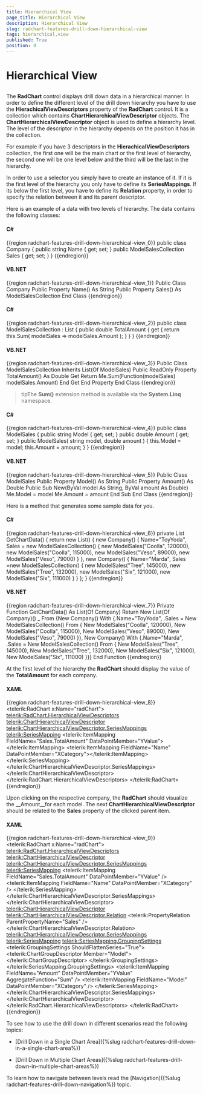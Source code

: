 ```yaml
---
title: Hierarchical View
page_title: Hierarchical View
description: Hierarchical View
slug: radchart-features-drill-down-hierarchical-view
tags: hierarchical,view
published: True
position: 0
---
```


# Hierarchical View



## 

The __RadChart__ control displays drill down data in a hierarchical manner. In order to define the different level of the drill down hierarchy you have to use the __HierachicalViewDescriptors__ property of the __RadChart__ control. It is a collection which contains __ChartHierarchicalViewDescriptor__ objects. The __ChartHierarchicalViewDescriptor__ object is used to define a hierarchy level. The level of the descriptor in the hierarchy depends on the position it has in the collection.

For example if you have 3 descriptors in the __HierachicalViewDescriptors__ collection, the first one will be the main chart or the first level of hierarchy, the second one will be one level below and the third will be the last in the hierarchy.

In order to use a selector you simply have to create an instance of it. If it is the first level of the hierarchy you only have to define its __SeriesMappings__. If its below the first level, you have to define its __Relation__ property, in order to specify the relation between it and its parent descriptor.

Here is an example of a data with two levels of hierarchy. The data contains the following classes:

#### __C#__

{{region radchart-features-drill-down-hierarchical-view_0}}
	public class Company
	{
	    public string Name
	    {
	        get;
	        set;
	    }
	    public ModelSalesCollection Sales
	    {
	        get;
	        set;
	    }
	}
	{{endregion}}



#### __VB.NET__

{{region radchart-features-drill-down-hierarchical-view_1}}
	Public Class Company
	 Public Property Name() As String
	 Public Property Sales() As ModelSalesCollection
	End Class
	{{endregion}}



#### __C#__

{{region radchart-features-drill-down-hierarchical-view_2}}
	public class ModelSalesCollection : List<ModelSales>
	{
	    public double TotalAmount
	    {
	        get
	        {
	            return this.Sum( modelSales => modelSales.Amount );
	        }
	    }
	}
	{{endregion}}



#### __VB.NET__

{{region radchart-features-drill-down-hierarchical-view_3}}
	Public Class ModelSalesCollection
	 Inherits List(Of ModelSales)
	 Public ReadOnly Property TotalAmount() As Double
	  Get
	   Return Me.Sum(Function(modelSales) modelSales.Amount)
	  End Get
	 End Property
	End Class
	{{endregion}}



>tipThe __Sum()__ extension method is available via the __System.Linq__ namespace.

#### __C#__

{{region radchart-features-drill-down-hierarchical-view_4}}
	public class ModelSales
	{
	    public string Model
	    {
	        get;
	        set;
	    }
	    public double Amount
	    {
	        get;
	        set;
	    }
	    public ModelSales( string model, double amount )
	    {
	        this.Model = model;
	        this.Amount = amount;
	    }
	}
	{{endregion}}



#### __VB.NET__

{{region radchart-features-drill-down-hierarchical-view_5}}
	Public Class ModelSales
	 Public Property Model() As String
	 Public Property Amount() As Double
	 Public Sub New(ByVal model As String, ByVal amount As Double)
	  Me.Model = model
	  Me.Amount = amount
	 End Sub
	End Class
	{{endregion}}



Here is a method that generates some sample data for you.

#### __C#__

{{region radchart-features-drill-down-hierarchical-view_6}}
	private List<Company> GetChartData()
	{
        return new List<Company>() { 
            new Company() { 
                Name="ToyYoda",
                Sales = new ModelSalesCollection() { 
                    new ModelSales("Coolla", 120000),
                    new ModelSales("Coolla", 115000),
                    new ModelSales("Veso", 89000),
                    new ModelSales("Veso", 79000)
                }
            },
            new Company() { 
                Name="Marda",
                Sales =new ModelSalesCollection() {
                    new ModelSales("Tree", 145000),
                    new ModelSales("Tree", 132000),
                    new ModelSales("Six", 121000),
                    new ModelSales("Six", 111000)
                }
            }
        };
	}
	{{endregion}}



#### __VB.NET__

{{region radchart-features-drill-down-hierarchical-view_7}}
	Private Function GetChartData() As List(Of Company)
	 Return New List(Of Company)() _
	     From {New Company() With {.Name="ToyYoda", .Sales = New ModelSalesCollection()
	             From { New ModelSales("Coolla", 120000), New ModelSales("Coolla", 115000), New ModelSales("Veso", 89000), New ModelSales("Veso", 79000) }}, New Company() With {.Name="Marda", .Sales = New ModelSalesCollection()
	             From { New ModelSales("Tree", 145000), New ModelSales("Tree", 132000), New ModelSales("Six", 121000), New ModelSales("Six", 111000) }}}
	End Function
	{{endregion}}



At the first level of the hierarchy the __RadChart__ should display the value of the __TotalAmount__ for each company. 

#### __XAML__

{{region radchart-features-drill-down-hierarchical-view_8}}
	<telerik:RadChart x:Name="radChart">
	    <telerik:RadChart.HierarchicalViewDescriptors>
	        <telerik:ChartHierarchicalViewDescriptor>
	            <telerik:ChartHierarchicalViewDescriptor.SeriesMappings>
	                <telerik:SeriesMapping>
	                    <telerik:ItemMapping FieldName="Sales.TotalAmount"
	                                            DataPointMember="YValue">
	                    </telerik:ItemMapping>
	                    <telerik:ItemMapping FieldName="Name"
	                                            DataPointMember="XCategory"></telerik:ItemMapping>
	                </telerik:SeriesMapping>
	            </telerik:ChartHierarchicalViewDescriptor.SeriesMappings>
	        </telerik:ChartHierarchicalViewDescriptor>
	    </telerik:RadChart.HierarchicalViewDescriptors>
	</telerik:RadChart>
	{{endregion}}



Upon clicking on the respective company, the __RadChart__ should visualize the __Amount__for each model. The next __ChartHierarchicalViewDescriptor__ should be related to the __Sales__ property of the clicked parent item.

#### __XAML__

{{region radchart-features-drill-down-hierarchical-view_9}}
	<telerik:RadChart x:Name="radChart">
	    <telerik:RadChart.HierarchicalViewDescriptors>
	        <telerik:ChartHierarchicalViewDescriptor>
	            <telerik:ChartHierarchicalViewDescriptor.SeriesMappings>
	                <telerik:SeriesMapping>
	                    <telerik:ItemMapping FieldName="Sales.TotalAmount"
	                                            DataPointMember="YValue" />
	                    <telerik:ItemMapping FieldName="Name"
	                                            DataPointMember="XCategory" />
	                </telerik:SeriesMapping>
	            </telerik:ChartHierarchicalViewDescriptor.SeriesMappings>
	        </telerik:ChartHierarchicalViewDescriptor>
	        <telerik:ChartHierarchicalViewDescriptor>
	            <telerik:ChartHierarchicalViewDescriptor.Relation>
	                <telerik:PropertyRelation ParentPropertyName="Sales" />
	            </telerik:ChartHierarchicalViewDescriptor.Relation>
	            <telerik:ChartHierarchicalViewDescriptor.SeriesMappings>
	                <telerik:SeriesMapping>
	                    <telerik:SeriesMapping.GroupingSettings>
	                        <telerik:GroupingSettings ShouldFlattenSeries="True">
	                            <telerik:ChartGroupDescriptor Member="Model"></telerik:ChartGroupDescriptor>
	                        </telerik:GroupingSettings>
	                    </telerik:SeriesMapping.GroupingSettings>
	                    <telerik:ItemMapping FieldName="Amount"
	                                            DataPointMember="YValue"
	                                            AggregateFunction="Sum" />
	                    <telerik:ItemMapping FieldName="Model"
	                                            DataPointMember="XCategory" />
	                </telerik:SeriesMapping>
	            </telerik:ChartHierarchicalViewDescriptor.SeriesMappings>
	        </telerik:ChartHierarchicalViewDescriptor>                
	    </telerik:RadChart.HierarchicalViewDescriptors>
	</telerik:RadChart>
	{{endregion}}



To see how to use the drill down in different scenarios read the following topics:

* [Drill Down in a Single Chart Area]({%slug radchart-features-drill-down-in-a-single-chart-area%})

* [Drill Down in Multiple Chart Areas]({%slug radchart-features-drill-down-in-multiple-chart-areas%})

To learn how to navigate between levels read the [Navigation]({%slug radchart-features-drill-down-navigation%}) topic.
